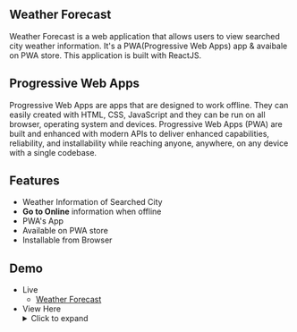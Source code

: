 ## Weather Forecast
Weather Forecast is a web application that allows users to view searched city weather information. It's a PWA(Progressive Web Apps) app & avaibale on PWA store. This application is built with ReactJS.

## Progressive Web Apps
Progressive Web Apps are apps that are designed to work offline. They can easily created with HTML, CSS, JavaScript and they can be run on all browser, operating system and devices. Progressive Web Apps (PWA) are built and enhanced with modern APIs to deliver enhanced capabilities, reliability, and installability while reaching anyone, anywhere, on any device with a single codebase.

## Features
- Weather Information of Searched City
- **Go to Online** information when offline
- PWA's App
- Available on PWA store
- Installable from Browser

## Demo
- Live
    - [Weather Forecast](https://weatherforecastpwa.netlify.app)
- View Here
    <details>
        <summary>Click to expand</summary>
            <img src="https://i.ibb.co/g7yTTqZ/Weather-Forecast01.png" alt="Weather-Forecast01" border="0">
            <img src="https://i.ibb.co/G7J8Brn/Weather-Forecast02.png" alt="Weather-Forecast02" border="0">
            <img src="https://i.ibb.co/VNbM79J/Weather-Forecast03.png" alt="Weather-Forecast03" border="0">
    </details>

